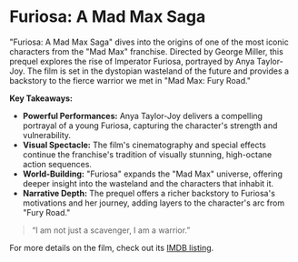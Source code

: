 # Furiosa: A Mad Max Saga

"Furiosa: A Mad Max Saga" dives into the origins of one of the most iconic characters from the "Mad Max" franchise.
Directed by George Miller, this prequel explores the rise of Imperator Furiosa, portrayed by Anya Taylor-Joy. The film
is set in the dystopian wasteland of the future and provides a backstory to the fierce warrior we met in "Mad Max: Fury
Road."

**Key Takeaways:**

- **Powerful Performances:** Anya Taylor-Joy delivers a compelling portrayal of a young Furiosa, capturing the
  character's strength and vulnerability.
- **Visual Spectacle:** The film's cinematography and special effects continue the franchise's tradition of visually
  stunning, high-octane action sequences.
- **World-Building:** "Furiosa" expands the "Mad Max" universe, offering deeper insight into the wasteland and the
  characters that inhabit it.
- **Narrative Depth:** The prequel offers a richer backstory to Furiosa's motivations and her journey, adding layers to
  the character's arc from "Fury Road."

> “I am not just a scavenger, I am a warrior.”

For more details on the film, check out its [IMDB listing](https://www.imdb.com/title/tt1431045/).
